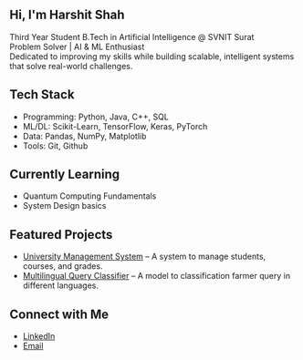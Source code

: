 ## Hi, I'm Harshit Shah
Third Year Student B.Tech in Artificial Intelligence @ SVNIT Surat  
Problem Solver | AI & ML Enthusiast  
Dedicated to improving my skills while building scalable, intelligent systems that solve real-world challenges.  

## Tech Stack  
- Programming: Python, Java, C++, SQL  
- ML/DL: Scikit-Learn, TensorFlow, Keras, PyTorch  
- Data: Pandas, NumPy, Matplotlib  
- Tools: Git, Github

## Currently Learning
- Quantum Computing Fundamentals
- System Design basics

## Featured Projects  
- [University Management System](https://github.com/HarshitShahAI/UniversityManagementSystem) – A system to manage students, courses, and grades.  
- [Multilingual Query Classifier](https://github.com/HarshitShahAI/Multilingual-Agricultural-Query-Classification-System) – A model to classification farmer query in different languages.

## Connect with Me  
- [LinkedIn](https://www.linkedin.com/in/harshit-shah-ai/)  
- [Email](mailto:harshitshah4u@gmail.com)  

